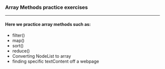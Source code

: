 ### Array Methods practice exercises
---

#### Here we practice array methods such as:

- filter()
- map()
- sort()
- reduce()
- Converting NodeList to array
- finding specific textContent off a webpage